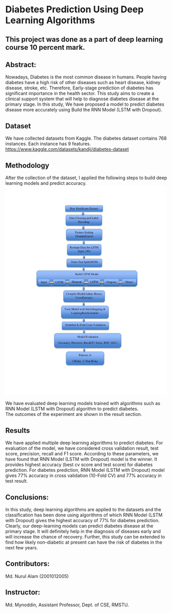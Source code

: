 # Diabetes Prediction Using Deep Learning Algorithms
## This project was done as a part of deep learning course 10 percent mark. 
## Abstract:
Nowadays, Diabetes is the most common disease in humans. People having diabetes have a high risk of other diseases such as heart disease, kidney disease, stroke, etc. Therefore, Early-stage prediction of diabetes has significant importance in the health sector.  This study aims to create a clinical support system that will help to diagnose diabetes disease at the primary stage. In this study, We have proposed a model to predict diabetes disease more accurately using Build the RNN Model (LSTM with Dropout).

## Dataset
We have collected datasets from Kaggle. The diabetes dataset contains 768 instances. Each instance has 9 features.
https://www.kaggle.com/datasets/kandij/diabetes-dataset

## Methodology
After the collection of the dataset, I applied the following steps to build deep learning models and predict accuracy.  
![alt text](https://github.com/AlamResearchIEEE/Deep-Learning-Project/blob/main/Flow%20diagram.jpg)

We have evaluated deep learning models trained with algorithms such as RNN Model (LSTM with Dropout) algorithm to predict diabetes.  
The outcomes of the experiment are shown in the result section. 

## Results
We have applied multiple deep learning algorithms to predict diabetes. For evaluation of the model, we have considered cross validation result, test score, precision, recall and F1 score. According to these parameters, we have found that RNN Model (LSTM with Dropout) model is the winner. It provides highest accuracy (best cv score and test score) for diabetes prediction. 
For diabetes prediction, RNN Model (LSTM with Dropout) model gives 77% accuracy in cross validation (10-Fold CV)   and 77% accuracy in test result. 

## Conclusions:
In this study, deep learning algorithms are applied to the datasets and the classification has been done using algorithms of which RNN Model (LSTM with Dropout) gives the highest accuracy of 77% for diabetes prediction. 
Clearly, our deep-learning models can predict diabetes disease at the primary stage. It will definitely help in the diagnosis of diseases early and will increase the chance of recovery. Further, this study can be extended to find how likely non-diabetic at present can have the risk of diabetes in the next few years. 


## Contributors: 
Md. Nurul Alam (2001012005)


## Instructor:
Md. Mynoddin, Assistant Professor, Dept. of CSE, RMSTU. 

